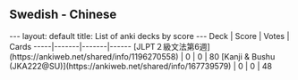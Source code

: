 <h2>Swedish  -  Chinese</h2>
---
layout: default
title: List of anki decks by score
---
Deck | Score | Votes | Cards
-----|-------|-------|------
[JLPT２級文法第6週](https://ankiweb.net/shared/info/1196270558) | 0 | 0 | 80
[Kanji & Bushu (JKA222@SU)](https://ankiweb.net/shared/info/167739579) | 0 | 0 | 48
